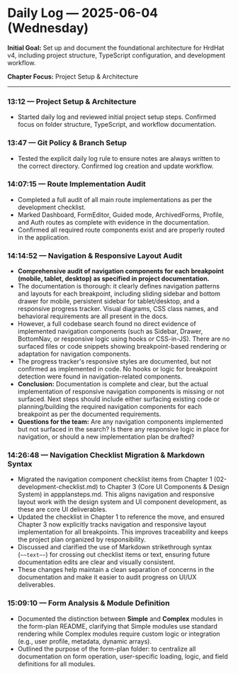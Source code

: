 # Daily Log — 2025-06-04 (Wednesday)

**Initial Goal:**
Set up and document the foundational architecture for HrdHat v4, including project structure, TypeScript configuration, and development workflow.

**Chapter Focus:** Project Setup & Architecture

---

### 13:12 — Project Setup & Architecture

- Started daily log and reviewed initial project setup steps. Confirmed focus on folder structure, TypeScript, and workflow documentation.

### 13:47 — Git Policy & Branch Setup

- Tested the explicit daily log rule to ensure notes are always written to the correct directory. Confirmed log creation and update workflow.

### 14:07:15 — Route Implementation Audit

- Completed a full audit of all main route implementations as per the development checklist.
- Marked Dashboard, FormEditor, Guided mode, ArchivedForms, Profile, and Auth routes as complete with evidence in the documentation.
- Confirmed all required route components exist and are properly routed in the application.

### 14:14:52 — Navigation & Responsive Layout Audit

- **Comprehensive audit of navigation components for each breakpoint (mobile, tablet, desktop) as specified in project documentation.**
- The documentation is thorough: it clearly defines navigation patterns and layouts for each breakpoint, including sliding sidebar and bottom drawer for mobile, persistent sidebar for tablet/desktop, and a responsive progress tracker. Visual diagrams, CSS class names, and behavioral requirements are all present in the docs.
- However, a full codebase search found no direct evidence of implemented navigation components (such as Sidebar, Drawer, BottomNav, or responsive logic using hooks or CSS-in-JS). There are no surfaced files or code snippets showing breakpoint-based rendering or adaptation for navigation components.
- The progress tracker's responsive styles are documented, but not confirmed as implemented in code. No hooks or logic for breakpoint detection were found in navigation-related components.
- **Conclusion:** Documentation is complete and clear, but the actual implementation of responsive navigation components is missing or not surfaced. Next steps should include either surfacing existing code or planning/building the required navigation components for each breakpoint as per the documented requirements.
- **Questions for the team:** Are any navigation components implemented but not surfaced in the search? Is there any responsive logic in place for navigation, or should a new implementation plan be drafted?

### 14:26:48 — Navigation Checklist Migration & Markdown Syntax

- Migrated the navigation component checklist items from Chapter 1 (02-development-checklist.md) to Chapter 3 (Core UI Components & Design System) in appplansteps.md. This aligns navigation and responsive layout work with the design system and UI component development, as these are core UI deliverables.
- Updated the checklist in Chapter 1 to reference the move, and ensured Chapter 3 now explicitly tracks navigation and responsive layout implementation for all breakpoints. This improves traceability and keeps the project plan organized by responsibility.
- Discussed and clarified the use of Markdown strikethrough syntax (`~~text~~`) for crossing out checklist items or text, ensuring future documentation edits are clear and visually consistent.
- These changes help maintain a clean separation of concerns in the documentation and make it easier to audit progress on UI/UX deliverables.

### 15:09:10 — Form Analysis & Module Definition

- Documented the distinction between **Simple** and **Complex** modules in the form-plan README, clarifying that Simple modules use standard rendering while Complex modules require custom logic or integration (e.g., user profile, metadata, dynamic arrays).
- Outlined the purpose of the form-plan folder: to centralize all documentation on form operation, user-specific loading, logic, and field definitions for all modules.
